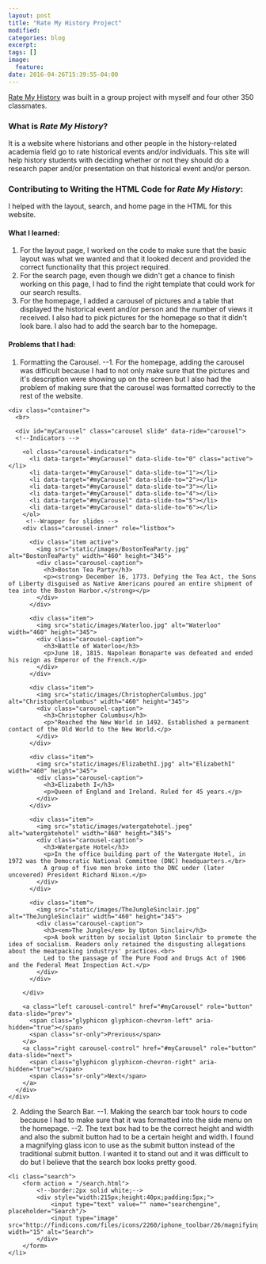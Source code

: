 ```yaml
---
layout: post
title: "Rate My History Project"
modified:
categories: blog
excerpt:
tags: []
image:
  feature:
date: 2016-04-26T15:39:55-04:00
---
```


[Rate My History](https://ratemyhistory-gmay.c9users.io) was built in a group project with myself and four other 350 classmates.

### What is *Rate My History*? ###
It is a website where historians and other people in the history-related academia field go to rate historical events and/or individuals.
This site will help history students with deciding whether or not they should do a research paper and/or presentation on that historical event and/or person.

### Contributing to Writing the HTML Code for *Rate My History*: ###

I helped with the layout, search, and home page in the HTML for this website.

#### What I learned: ####
1. For the layout page, I worked on the code to make sure that the basic layout was what we wanted and that it looked decent and provided the correct
functionality that this project required.
2. For the search page, even though we didn't get a chance to finish working on this page, I had to find the right template that could work for our search results.
3. For the homepage, I added a carousel of pictures and a table that displayed the historical event and/or person and the number of views it received. I also had to pick pictures for the homepage so that it didn't look bare. I also had to add the search bar to the homepage.

#### Problems that I had: ####
1. Formatting the Carousel. 
--1. For the homepage, adding the carousel was difficult because I had to not only make sure that the pictures and it's description were showing up on the screen but I also had the problem of making sure that the carousel was formatted correctly to the rest of the website.

~~~
<div class="container">
  <br>

  <div id="myCarousel" class="carousel slide" data-ride="carousel">
  <!--Indicators -->
 
    <ol class="carousel-indicators">
      <li data-target="#myCarousel" data-slide-to="0" class="active"></li>
      <li data-target="#myCarousel" data-slide-to="1"></li>
      <li data-target="#myCarousel" data-slide-to="2"></li>
      <li data-target="#myCarousel" data-slide-to="3"></li>
      <li data-target="#myCarousel" data-slide-to="4"></li>
      <li data-target="#myCarousel" data-slide-to="5"></li>
      <li data-target="#myCarousel" data-slide-to="6"></li>
    </ol>
     <!--Wrapper for slides -->
    <div class="carousel-inner" role="listbox">
    
      <div class="item active">
        <img src="static/images/BostonTeaParty.jpg" alt="BostonTeaParty" width="460" height="345">
        <div class="carousel-caption">
          <h3>Boston Tea Party</h3>
          <p><strong> December 16, 1773. Defying the Tea Act, the Sons of Liberty disguised as Native Americans poured an entire shipment of tea into the Boston Harbor.</strong></p>
        </div>
      </div>
      
      <div class="item">
        <img src="static/images/Waterloo.jpg" alt="Waterloo" width="460" height="345">
        <div class="carousel-caption">
          <h3>Battle of Waterloo</h3>
          <p>June 18, 1815. Napolean Bonaparte was defeated and ended his reign as Emperor of the French.</p>
        </div>
      </div>
    
      <div class="item">
        <img src="static/images/ChristopherColumbus.jpg" alt="ChristopherColumbus" width="460" height="345">
        <div class="carousel-caption">
          <h3>Christopher Columbus</h3>
          <p>"Reached the New World in 1492. Established a permanent contact of the Old World to the New World.</p>
        </div>
      </div>
      
      <div class="item">
        <img src="static/images/ElizabethI.jpg" alt="ElizabethI" width="460" height="345">
        <div class="carousel-caption">
          <h3>Elizabeth I</h3>
          <p>Queen of England and Ireland. Ruled for 45 years.</p>
        </div>
      </div>
      
      <div class="item">
        <img src="static/images/watergatehotel.jpeg" alt="watergatehotel" width="460" height="345">
        <div class="carousel-caption">
          <h3>Watergate Hotel</h3>
          <p>In the office building part of the Watergate Hotel, in 1972 was the Democratic National Committee (DNC) headquarters.</br>
          A group of five men broke into the DNC under (later uncovered) President Richard Nixon.</p>
        </div>
      </div>
      
      <div class="item">
        <img src="static/images/TheJungleSinclair.jpg" alt="TheJungleSinclair" width="460" height="345">
        <div class="carousel-caption">
          <h3><em>The Jungle</em> by Upton Sinclair</h3>
          <p>A book written by socialist Upton Sinclair to promote the idea of socialism. Readers only retained the disgusting allegations about the meatpacking industrys' practices.<br>
          Led to the passage of The Pure Food and Drugs Act of 1906 and the Federal Meat Inspection Act.</p>
        </div>
      </div>
  
    </div>
    
    <a class="left carousel-control" href="#myCarousel" role="button" data-slide="prev">
      <span class="glyphicon glyphicon-chevron-left" aria-hidden="true"></span>
      <span class="sr-only">Previous</span>
    </a>
    <a class="right carousel-control" href="#myCarousel" role="button" data-slide="next">
      <span class="glyphicon glyphicon-chevron-right" aria-hidden="true"></span>
      <span class="sr-only">Next</span>
    </a>
  </div>
</div>
~~~

2. Adding the Search Bar.
--1. Making the search bar took hours to code because I had to make sure that it was formatted into the side menu on the homepage.
--2. The text box had to be the correct height and width and also the submit button had to be a certain height and width. I found a magnifying glass icon to use as the submit button instead of the traditional submit button. I wanted it to stand out and it was difficult to do but I believe that the search box looks pretty good.

~~~
<li class="search">
    <form action = "/search.html">
        <!--border:2px solid white;-->
        <div style="width:215px;height:40px;padding:5px;">
            <input type="text" value="" name="searchengine", placeholder="Search"/>
            <input type="image" src="http://findicons.com/files/icons/2260/iphone_toolbar/26/magnifyingglass.png" width="15" alt="Search">
        </div>
    </form>
</li>
~~~